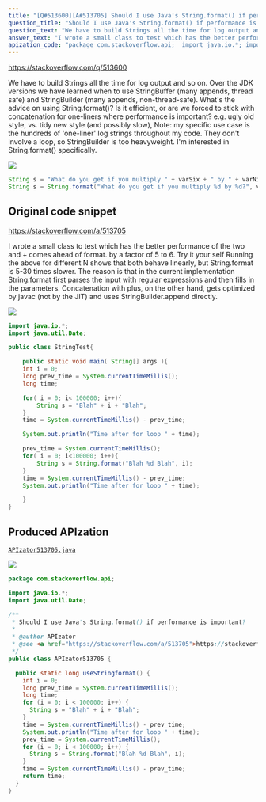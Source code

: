 ```yaml
---
title: "[Q#513600][A#513705] Should I use Java's String.format() if performance is important?"
question_title: "Should I use Java's String.format() if performance is important?"
question_text: "We have to build Strings all the time for log output and so on. Over the JDK versions we have learned when to use StringBuffer (many appends, thread safe) and StringBuilder (many appends, non-thread-safe). What's the advice on using String.format()? Is it efficient, or are we forced to stick with concatenation for one-liners where performance is important? e.g. ugly old style, vs. tidy new style (and possibly slow), Note: my specific use case is the hundreds of 'one-liner' log strings throughout my code. They don't involve a loop, so StringBuilder is too heavyweight. I'm interested in String.format() specifically."
answer_text: "I wrote a small class to test which has the better performance of the two and + comes ahead of format. by a factor of 5 to 6. Try it your self Running the above for different N shows that both behave linearly, but String.format is 5-30 times slower. The reason is that in the current implementation String.format first parses the input with regular expressions and then fills in the parameters. Concatenation with plus, on the other hand, gets optimized by javac (not by the JIT) and uses StringBuilder.append directly."
apization_code: "package com.stackoverflow.api;  import java.io.*; import java.util.Date;  /**  * Should I use Java's String.format() if performance is important?  *  * @author APIzator  * @see <a href=\"https://stackoverflow.com/a/513705\">https://stackoverflow.com/a/513705</a>  */ public class APIzator513705 {    public static long useStringformat() {     int i = 0;     long prev_time = System.currentTimeMillis();     long time;     for (i = 0; i < 100000; i++) {       String s = \"Blah\" + i + \"Blah\";     }     time = System.currentTimeMillis() - prev_time;     System.out.println(\"Time after for loop \" + time);     prev_time = System.currentTimeMillis();     for (i = 0; i < 100000; i++) {       String s = String.format(\"Blah %d Blah\", i);     }     time = System.currentTimeMillis() - prev_time;     return time;   } }"
---
```


https://stackoverflow.com/q/513600

We have to build Strings all the time for log output and so on. Over the JDK versions we have learned when to use StringBuffer (many appends, thread safe) and StringBuilder (many appends, non-thread-safe).
What&#x27;s the advice on using String.format()? Is it efficient, or are we forced to stick with concatenation for one-liners where performance is important?
e.g. ugly old style,
vs. tidy new style (and possibly slow),
Note: my specific use case is the hundreds of &#x27;one-liner&#x27; log strings throughout my code. They don&#x27;t involve a loop, so StringBuilder is too heavyweight. I&#x27;m interested in String.format() specifically.


<div class="code-logo"><img src="/stackoverflow.png" /></div>

```java
String s = "What do you get if you multiply " + varSix + " by " + varNine + "?");
String s = String.format("What do you get if you multiply %d by %d?", varSix, varNine);
```


## Original code snippet

https://stackoverflow.com/a/513705

I wrote a small class to test which has the better performance of the two and + comes ahead of format. by a factor of 5 to 6.
Try it your self
Running the above for different N shows that both behave linearly, but String.format is 5-30 times slower.
The reason is that in the current implementation String.format first parses the input with regular expressions and then fills in the parameters. Concatenation with plus, on the other hand, gets optimized by javac (not by the JIT) and uses StringBuilder.append directly.


<div class="code-logo"><img src="/stackoverflow.png" /></div>

```java
import java.io.*;
import java.util.Date;

public class StringTest{

    public static void main( String[] args ){
    int i = 0;
    long prev_time = System.currentTimeMillis();
    long time;

    for( i = 0; i< 100000; i++){
        String s = "Blah" + i + "Blah";
    }
    time = System.currentTimeMillis() - prev_time;

    System.out.println("Time after for loop " + time);

    prev_time = System.currentTimeMillis();
    for( i = 0; i<100000; i++){
        String s = String.format("Blah %d Blah", i);
    }
    time = System.currentTimeMillis() - prev_time;
    System.out.println("Time after for loop " + time);

    }
}
```

## Produced APIzation

[`APIzator513705.java`](https://github.com/pasqualesalza/apization-temp/raw/main/data/search/APIzator513705.java)

<div class="code-logo"><img src="/apizator.png" /></div>

```java
package com.stackoverflow.api;

import java.io.*;
import java.util.Date;

/**
 * Should I use Java's String.format() if performance is important?
 *
 * @author APIzator
 * @see <a href="https://stackoverflow.com/a/513705">https://stackoverflow.com/a/513705</a>
 */
public class APIzator513705 {

  public static long useStringformat() {
    int i = 0;
    long prev_time = System.currentTimeMillis();
    long time;
    for (i = 0; i < 100000; i++) {
      String s = "Blah" + i + "Blah";
    }
    time = System.currentTimeMillis() - prev_time;
    System.out.println("Time after for loop " + time);
    prev_time = System.currentTimeMillis();
    for (i = 0; i < 100000; i++) {
      String s = String.format("Blah %d Blah", i);
    }
    time = System.currentTimeMillis() - prev_time;
    return time;
  }
}

```